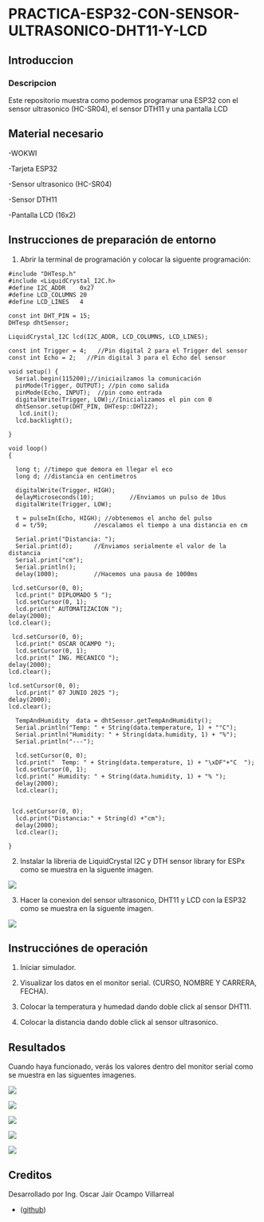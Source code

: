 # PRACTICA-ESP32-CON-SENSOR-ULTRASONICO-DHT11-Y-LCD

## Introduccion

### Descripcion

Este repositorio muestra como podemos programar una ESP32 con el sensor ultrasonico (HC-SR04), el sensor DTH11 y una pantalla LCD

## Material necesario

-WOKWI

-Tarjeta ESP32

-Sensor ultrasonico (HC-SR04)

-Sensor DTH11

-Pantalla LCD (16x2)

## Instrucciones de preparación de entorno

1. Abrir la terminal de programación y colocar la siguente programación:

```
#include "DHTesp.h"
#include <LiquidCrystal_I2C.h>
#define I2C_ADDR    0x27
#define LCD_COLUMNS 20
#define LCD_LINES   4

const int DHT_PIN = 15;
DHTesp dhtSensor;

LiquidCrystal_I2C lcd(I2C_ADDR, LCD_COLUMNS, LCD_LINES);

const int Trigger = 4;   //Pin digital 2 para el Trigger del sensor
const int Echo = 2;   //Pin digital 3 para el Echo del sensor

void setup() {
  Serial.begin(115200);//iniciailzamos la comunicación
  pinMode(Trigger, OUTPUT); //pin como salida
  pinMode(Echo, INPUT);  //pin como entrada
  digitalWrite(Trigger, LOW);//Inicializamos el pin con 0
  dhtSensor.setup(DHT_PIN, DHTesp::DHT22);
   lcd.init();
  lcd.backlight();

}

void loop()
{

  long t; //timepo que demora en llegar el eco
  long d; //distancia en centimetros

  digitalWrite(Trigger, HIGH);
  delayMicroseconds(10);          //Enviamos un pulso de 10us
  digitalWrite(Trigger, LOW);
  
  t = pulseIn(Echo, HIGH); //obtenemos el ancho del pulso
  d = t/59;             //escalamos el tiempo a una distancia en cm
  
  Serial.print("Distancia: ");
  Serial.print(d);      //Enviamos serialmente el valor de la distancia
  Serial.print("cm");
  Serial.println();
  delay(1000);          //Hacemos una pausa de 1000ms

 lcd.setCursor(0, 0);
  lcd.print(" DIPLOMADO 5 ");
  lcd.setCursor(0, 1);
  lcd.print(" AUTOMATIZACION ");
delay(2000);
lcd.clear();
 
 lcd.setCursor(0, 0);
  lcd.print(" OSCAR OCAMPO ");
  lcd.setCursor(0, 1);
  lcd.print(" ING. MECANICO ");
delay(2000);
lcd.clear();

lcd.setCursor(0, 0);
  lcd.print(" 07 JUNIO 2025 ");
delay(2000);
lcd.clear();

  TempAndHumidity  data = dhtSensor.getTempAndHumidity();
  Serial.println("Temp: " + String(data.temperature, 1) + "°C");
  Serial.println("Humidity: " + String(data.humidity, 1) + "%");
  Serial.println("---");
  
  lcd.setCursor(0, 0);
  lcd.print("  Temp: " + String(data.temperature, 1) + "\xDF"+"C  ");
  lcd.setCursor(0, 1);
  lcd.print(" Humidity: " + String(data.humidity, 1) + "% ");
  delay(2000);
  lcd.clear();


 lcd.setCursor(0, 0);
  lcd.print("Distancia:" + String(d) +"cm");
  delay(2000);
  lcd.clear();

}
```

2. Instalar la libreria de LiquidCrystal I2C y DTH sensor library for ESPx como se muestra en la siguente imagen.

![](https://github.com/OSCAROV2058/PRACTICA-ESP32-CON-SENSOR-ULTRASONICO-DHT11-Y-LCD/blob/main/image.png?raw=true)

3. Hacer la conexion del sensor ultrasonico, DHT11 y LCD con la ESP32 como se muestra en la siguente imagen.

![](https://github.com/OSCAROV2058/PRACTICA-ESP32-CON-SENSOR-ULTRASONICO-DHT11-Y-LCD/blob/main/image%20(14).png?raw=true)

## Instrucciónes de operación

1. Iniciar simulador.

2. Visualizar los datos en el monitor serial. (CURSO, NOMBRE Y CARRERA, FECHA).

3. Colocar la temperatura y humedad dando doble click al sensor DHT11.
   
4. Colocar la distancia dando doble click al sensor ultrasonico.

## Resultados

Cuando haya funcionado, verás los valores dentro del monitor serial como se muestra en las siguentes imagenes.

![](https://github.com/OSCAROV2058/PRACTICA-ESP32-CON-SENSOR-ULTRASONICO-DHT11-Y-LCD/blob/main/image%20(15).png?raw=true)

![](https://github.com/OSCAROV2058/PRACTICA-ESP32-CON-SENSOR-ULTRASONICO-DHT11-Y-LCD/blob/main/image%20(16).png?raw=true)

![](https://github.com/OSCAROV2058/PRACTICA-ESP32-CON-SENSOR-ULTRASONICO-DHT11-Y-LCD/blob/main/image%20(17).png?raw=true)

![](https://github.com/OSCAROV2058/PRACTICA-ESP32-CON-SENSOR-ULTRASONICO-DHT11-Y-LCD/blob/main/image%20(18).png?raw=true)

![](https://github.com/OSCAROV2058/PRACTICA-ESP32-CON-SENSOR-ULTRASONICO-DHT11-Y-LCD/blob/main/image%20(19).png?raw=true)

## Creditos

Desarrollado por Ing. Oscar Jair Ocampo Villarreal
- ([github](https://github.com/OSCAROV2058))
